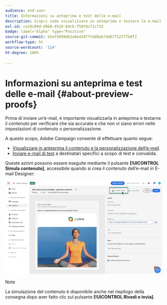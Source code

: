 ```yaml
---
audience: end-user
title: Informazioni su anteprima e test delle e-mail
description: Scopri come visualizzare in anteprima e testare le e-mail
exl-id: ce10c89d-d9b8-4529-84cb-f58f8c71c733
badge: label="Alpha" type="Positive"
source-git-commit: b5af5099d62e0e424fffdd8eb74d67f12777b0f2
workflow-type: ht
source-wordcount: '114'
ht-degree: 100%

---
```


# Informazioni su anteprima e test delle e-mail {#about-preview-proofs}

Prima di inviare un’e-mail, è importante visualizzarla in anteprima e testarne il contenuto per verificare che sia accurata e che non vi siano errori nelle impostazioni di contenuto o personalizzazione.

A questo scopo, Adobe Campaign consente di effettuare quanto segue:

* [Visualizzare in anteprima il contenuto e la personalizzazione dell’e-mail](preview-content.md).
   <!--* [Check the email rendering](#rendering) in popular desktop, mobile and web-based clients,-->
* [Inviare e-mail di test](proofs.md) a destinatari specifici a scopo di test e convalida.

Queste azioni possono essere eseguite mediante il pulsante **[!UICONTROL Simula contenuto]**, accessibile quando si crea il contenuto dell’e-mail in E-mail Designer:

![](assets/simulate.png)

>[!NOTE]
>
>La simulazione del contenuto è disponibile anche nel riepilogo della consegna dopo aver fatto clic sul pulsante **[!UICONTROL Rivedi e invia]**.
